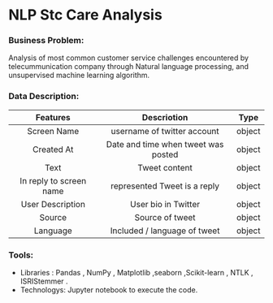 # NLP Stc Care Analysis


### Business Problem:

Analysis of most common customer service challenges encountered by telecummunication company through Natural language processing, and unsupervised machine learning algorithm.

### Data Description:
|Features |Descriotion|Type
|:-------:|:-------------:|:-------:|
Screen Name|username of twitter account|object
Created At|Date and time when tweet was posted |object
Text|Tweet content|object
In reply to screen name|represented Tweet is a reply|object
User Description|User bio in Twitter |object
Source |Source of tweet |object
Language |Included / language of tweet |object

### Tools:
* Libraries : Pandas , NumPy , Matplotlib ,seaborn ,Scikit-learn , NTLK ,  ISRIStemmer .
* Technologys: Jupyter notebook to execute the code. 
